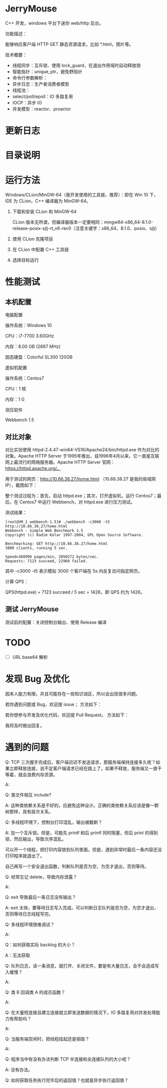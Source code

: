 # JerryMouse

C++ 开发，windows 平台下迷你 web/http 后台。

功能描述：

能够响应客户端 HTTP GET 静态资源请求，比如 *.html，图片等。

技术概要：

- 线程同步：互斥锁、使用 lock_guard，在退出作用域时自动释放锁
- 智能指针：unique_ptr，避免野指针
- 命令行参数解析：
- 异步日志：生产者消费者模型
- 线程池：
- select/poll/epoll：IO 多路复用
- IOCP：异步 IO
- 并发模型：reactor、proactor

# 更新日志


# 目录说明





# 运行方法

Windows/CLion/MinGW-64（我开发使用的工具链，推荐）：即在 Win 10 下，IDE 为 CLion，C++ 编译器为 MinGW-64。

1. 下载和安装 CLion 和 MinGW-64

   CLion 版本无所谓，但编译器版本一定要相同：mingw64-x86_64-8.1.0-release-posix-sjlj-rt_v6-rev0（注意关键字：x86_64、8.1.0、posix、sjlj）

2. 使用 CLion 克隆项目

3. 在 CLion 中配置 C++ 工具链

4. 选择目标运行



# 性能测试

## 本机配置

电脑配置

操作系统：Windows 10 

CPU：i7-7700 3.60GHz

内存：8.00 GB (2667 MHz)

固态硬盘：Colorful SL300 120GB



虚拟机配置

操作系统：Centos7 

CPU：1 核

内存：1 G



测压软件

Webbench 1.5



## 对比对象

对比实验使用 httpd-2.4.47-win64-VS16/Apache24/bin/httpd.exe 作为对比的对象。Apache HTTP Server 于1995年推出，自1996年4月以来，它一直是互联网上最流行的网络服务器。Apache HTTP Server 官网：https://httpd.apache.org/。

用于测试的网页：http://10.66.38.27/home.html （10.66.38.27 是我的局域网 IP），截图如下：



整个测试过程为：首先，启动 httpd.exe；其次，打开虚拟机，运行 Centos7；最后，在 Centos7 中运行 Webbench，对 httpd.exe 进行压力测试。

测试结果：

```shell
[root@VM_1 webbench-1.5]# ./webbench -c3000 -t5 http://10.66.38.27/home.html
Webbench - Simple Web Benchmark 1.5
Copyright (c) Radim Kolar 1997-2004, GPL Open Source Software.

Benchmarking: GET http://10.66.38.27/home.html
3000 clients, running 5 sec.

Speed=360996 pages/min, 2050272 bytes/sec.
Requests: 7123 susceed, 22960 failed.
```

其中 -c3000 -t5 表示模拟 3000 个客户端在 5s 内反复访问指定网页。

计算 QPS：

QPS(httpd.exe) = 7123 succeed / 5 sec = 1426，即 QPS 约为 1426。



## 测试 JerryMouse

测试前的配置：关闭控制台输出、使用 Release 编译







# TODO

- [ ] URL base64 解析

# 发现 Bug 及优化

因本人能力有限，并且可能存在一些知识误区，所以会出现很多问题。

若你遇到问题或 Bug，欢迎提 issue；
方法如下：

若你想参与开发及优化代码，欢迎提 Pull Request。
方法如下：

我将及时做出回复。

# 遇到的问题

Q: TCP 三次握手完成后，客户端迟迟不发送请求，那服务端保持连接多久呢？如果立即释放连接，说不定客户端请求已经在路上了。如果不释放，服务端又一直干等着，就会浪费内存资源。

A:



Q: 类文件相互 include?

A: 这种类依赖关系是不好的，应避免这种设计。正确的类依赖关系应该是像一颗树那样，具有层次关系。



Q: 多线程环境下，控制台打印混乱，输出被截断？

A: 加一个互斥锁。但是，可能先 printf 和后 printf 同时阻塞，但后 print 的得到锁，然后输出，导致次序混乱。

可以开一个线程，把打印内容放到队列里面。但是，遇到异常时最后一条内容还没打印程序就退出了。

自己再写一个安全退出函数，判断队列是否为空，为空才退出，否则等待。



Q: 经常忘记 delete，导致内存泄露？

A: 



Q: exit 导致最后一条日志没有输出？

A: exit 太快，要等待日志写入完成。可以判断日志队列是否为空，为空才退出，否则等待日志线程写完。



Q: 多线程环境很难调试？

A:



Q：如何获取实际 backlog 的大小？

A：无法获取



Q: 队列日志，读一条消息，就打开、关闭文件，要是有大量日志，会不会造成写入缓慢？

A: 



Q: 类 B 回调类 A 的成员函数？

A:



Q: 在大量短连接且建立连接就立即发送数据的情况下，IO 多路复用对并发处理能力有帮助吗？

A: 



Q: 当服务端空闲时，把线程挂起还是销毁？

A:

Q: 程序当中有没有办法判断 TCP 半连接和全连接队列的大小呢？

A: 没有办法。

Q: 如何获取任务执行完毕后的返回值？也就是异步执行返回值？
